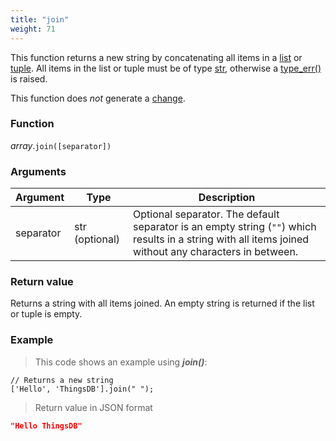 ```yaml
---
title: "join"
weight: 71
---
```


This function returns a new string by concatenating all items in a [list](..) or [tuple](../../tuple).
All items in the list or tuple must be of type [str](../../str), otherwise a [type_err()](../../../errors/type_err) is raised.

This function does *not* generate a [change](../../../overview/changes).

### Function

*array*.`join([separator])`

### Arguments

Argument | Type | Description
-------- | ---- | -----------
separator | str (optional) | Optional separator. The default separator is an empty string (`""`) which results in a string with all items joined without any characters in between.

### Return value

Returns a string with all items joined. An empty string is returned if the list or tuple is empty.

### Example

> This code shows an example using ***join()***:

```thingsdb,json_response
// Returns a new string
['Hello', 'ThingsDB'].join(" ");
```

> Return value in JSON format

```json
"Hello ThingsDB"
```
